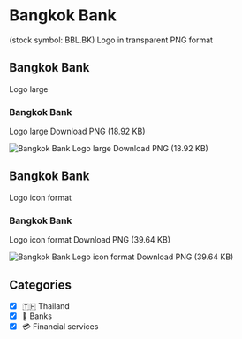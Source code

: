 # Bangkok Bank
 (stock symbol: BBL.BK) Logo in transparent PNG format

## Bangkok Bank
 Logo large

### Bangkok Bank
 Logo large Download PNG (18.92 KB)

![Bangkok Bank
 Logo large Download PNG (18.92 KB)](/img/orig/BBL.BK_BIG-4e142047.png)

## Bangkok Bank
 Logo icon format

### Bangkok Bank
 Logo icon format Download PNG (39.64 KB)

![Bangkok Bank
 Logo icon format Download PNG (39.64 KB)](/img/orig/BBL.BK-a57f9844.png)



## Categories
- [x] 🇹🇭 Thailand
- [x] 🏦 Banks
- [x] 💳 Financial services
